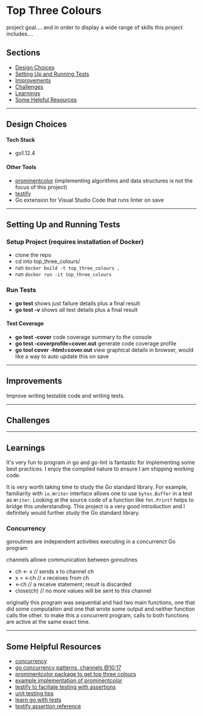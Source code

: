 # Top Three Colours

project goal.... and in order to display a wide range of skills this project includes....

## Sections
- [Design Choices](#design-choices)
- [Setting Up and Running Tests](#setting-up-and-running-tests)
- [Improvements](#improvements)
- [Challenges](#challenges)
- [Learnings](#learnings)
- [Some Helpful Resources](#some-helpful-resources)

---

## Design Choices

#### Tech Stack

- go1.12.4

#### Other Tools

- [prominentcolor](https://github.com/EdlinOrg/prominentcolor) (implementing algorithms and data structures is not the focus of this project)
- [testify](https://github.com/stretchr/testify)
- Go extension for Visual Studio Code that runs linter on save


---

## Setting Up and Running Tests

### Setup Project (requires installation of Docker)

- clone the repo
- cd into top_three_colours/
- run `docker build -t top_three_colours .`
- run `docker run -it top_three_colours`

### Run Tests

- **go test** shows just failure details plus a final result
- **go test -v** shows *all* test details plus a final result

#### Test Coverage

- **go test -cover** code coverage summary to the console
- **go test -coverprofile=cover.out** generate code coverage profile
- **go tool cover -html=cover.out** view graphical details in browser, would like a way to auto update this on save

---

## Improvements

Improve writing testable code and writing tests.

---

## Challenges

---

## Learnings

It's very fun to program in go and go-lint is fantastic for implementing some best practices. I enjoy the compiled nature to ensure I am shipping working code.

It is very worth taking time to study the Go standard library. For example, familiarity with `io.Writer` interface allows one to use `bytes.Buffer` in a test as `Writer`. Looking at the source code of a function like `fmt.Printf` helps to bridge this understanding. This project is a very good introduction and I definitely would further study the Go standard library.

### Concurrency

goroutines are independent activities executing in a concurrenct Go program

channels allowe communication between goroutines

- ch <- x //  sends x to channel ch
- x = <-ch // x receives from ch
- <-ch // a receive statement; result is discarded
- close(ch) // no more values will be sent to this channel

<!-- Note: Only the sender should close a channel, never the receiver. Sending on a closed channel will cause a panic.

Another note: Channels aren't like files; you don't usually need to close them. Closing is only necessary when the receiver must be told there are no more values coming, such as to terminate a range loop. -->

<!-- ^^^^ Channels should not be closed by their receiver because they don't know whether the sender is done sending. If the receiver closes a channel and the sender attempts to send again - the sender will panic. OTOH, if the sender closes the channel and receiver tries to read, the receiver reads nil.

Ergo, you close channels to let the receiver know there will be no more data. -->

originally this program was sequential and had two main functions, one that did some computation and one that wrote some output and neither function calls the other. to make this a concurrent program, calls to both functions are active at the same exact time.

---

## Some Helpful Resources

- [concurrency](https://github.com/golang/go/wiki/LearnConcurrency)
- [go concurrency patterns, channels @10:17](https://www.youtube.com/watch?v=f6kdp27TYZs&feature=youtu.be&t=617)
- [prominentcolor package to get top three colours](https://github.com/EdlinOrg/prominentcolor)
- [example implementation of prominentcolor](https://github.com/eddturtle/golangcode-site/blob/97c7260d42005ad05533ad3e188f6232869f20ed/content/posts/2019-07-04-find-common-colours-in-image.md)
- [testify to faciliate testing with assertions](https://github.com/stretchr/testify)
- [unit testing tips](https://www.red-gate.com/simple-talk/dotnet/software-testing/go-unit-tests-tips-from-the-trenches/#post-79965-_Toc519844651)
- [learn go with tests](https://github.com/quii/learn-go-with-tests/)
- [testify assertion reference](https://godoc.org/github.com/pgpst/pgpst/internal/github.com/stretchr/testify/assert)